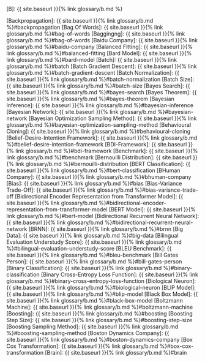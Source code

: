 [B]: {{ site.baseurl }}{% link glossary/b.md %}

[Backpropagation]: {{ site.baseurl }}{% link glossary/b.md %}#backpropagation
[Bag Of Words]: {{ site.baseurl }}{% link glossary/b.md %}#bag-of-words
[Baggingng]: {{ site.baseurl }}{% link glossary/b.md %}#bag-of-words
[Baidu Company]: {{ site.baseurl }}{% link glossary/b.md %}#baidu-company
[Balanced Fitting]: {{ site.baseurl }}{% link glossary/b.md %}#balanced-fitting
[Bard Model]: {{ site.baseurl }}{% link glossary/b.md %}#bard-model
[Batch]: {{ site.baseurl }}{% link glossary/b.md %}#batch
[Batch Gradient Descent]: {{ site.baseurl }}{% link glossary/b.md %}#batch-gradient-descent
[Batch Normalization]: {{ site.baseurl }}{% link glossary/b.md %}#batch-normalization
[Batch Size]: {{ site.baseurl }}{% link glossary/b.md %}#batch-size
[Bayes Search]: {{ site.baseurl }}{% link glossary/b.md %}#bayes-search
[Bayes Theorem]: {{ site.baseurl }}{% link glossary/b.md %}#bayes-theorem
[Bayesian Inference]: {{ site.baseurl }}{% link glossary/b.md %}#bayesian-inference
[Bayesian Network]: {{ site.baseurl }}{% link glossary/b.md %}#bayesian-network
[Bayesian Optimization Sampling Method]: {{ site.baseurl }}{% link glossary/b.md %}#bayesian-optimization-sampling-method
[Behavioural Cloning]: {{ site.baseurl }}{% link glossary/b.md %}#behavioural-cloning
[Belief-Desire-Intention Framework]: {{ site.baseurl }}{% link glossary/b.md %}#belief-desire-intention-framework
[BDI-Framework]: {{ site.baseurl }}{% link glossary/b.md %}#bdi-framework
[Benchmark]: {{ site.baseurl }}{% link glossary/b.md %}#benchmark
[Bernouilli Distribution]: {{ site.baseurl }}{% link glossary/b.md %}#bernouilli-distribution
[BERT Classification]: {{ site.baseurl }}{% link glossary/b.md %}#bert-classification
[BHuman Company]: {{ site.baseurl }}{% link glossary/b.md %}#bhuman-company
[Bias]: {{ site.baseurl }}{% link glossary/b.md %}#bias
[Bias-Variance Trade-Off]: {{ site.baseurl }}{% link glossary/b.md %}#bias-variance-trade-off
[Bidirectional Encoder Representation from Transformer Model]: {{ site.baseurl }}{% link glossary/b.md %}#bidirectional-encoder-representation-from-transformer-model
[BERT Model]: {{ site.baseurl }}{% link glossary/b.md %}#bert-model
[Bidirectional Recurrent Neural Network]: {{ site.baseurl }}{% link glossary/b.md %}#bidirectional-recurrent-neural-network
[BRNN]: {{ site.baseurl }}{% link glossary/b.md %}#brnn
[Big Data]: {{ site.baseurl }}{% link glossary/b.md %}#big-data
[Bilingual Evaluation Understudy Score]: {{ site.baseurl }}{% link glossary/b.md %}#bilingual-evaluation-understudy-score
[BLEU Benchmark]: {{ site.baseurl }}{% link glossary/b.md %}#bleu-benchmark
[Bill Gates Person]: {{ site.baseurl }}{% link glossary/b.md %}#bill-gates-person
[Binary Classification]: {{ site.baseurl }}{% link glossary/b.md %}#binary-classification
[Binary Cross-Entropy Loss Function]: {{ site.baseurl }}{% link glossary/b.md %}#binary-cross-entropy-loss-function
[Biological Neuron]: {{ site.baseurl }}{% link glossary/b.md %}#biological-neuron
[BLIP Model]: {{ site.baseurl }}{% link glossary/b.md %}#blip-model
[Black Box Model]: {{ site.baseurl }}{% link glossary/b.md %}#black-box-model
[Boltzmann Machine]: {{ site.baseurl }}{% link glossary/b.md %}#boltzmann-machine
[Boosting]: {{ site.baseurl }}{% link glossary/b.md %}#boosting
[Boosting Step Size]: {{ site.baseurl }}{% link glossary/b.md %}#boosting-step-size
[Boosting Sampling Method]: {{ site.baseurl }}{% link glossary/b.md %}#boosting-sampling-method
[Boston Dynamics Company]: {{ site.baseurl }}{% link glossary/b.md %}#boston-dynamics-company
[Box Cox Transformation]: {{ site.baseurl }}{% link glossary/b.md %}#box-cox-transformation
[Brain]: {{ site.baseurl }}{% link glossary/b.md %}#brain
